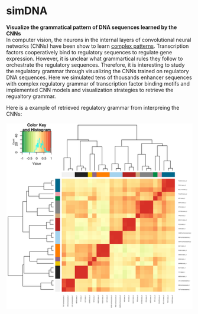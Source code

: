 # simDNA
**Visualize the grammatical pattern of DNA sequences learned by the CNNs** <br>
In computer vision, the neurons in the internal layers of convolutional neural networks (CNNs) have been show to learn [complex patterns]( http://yosinski.com/deepvis). Transcription factors cooperatively bind to regulatory sequences to regulate gene expression. However, it is unclear what grammartical rules they follow to orchestrate the regulatory sequences. Therefore, it is interesting to study the regulatory grammar through visualizing the CNNs trained on regulatory DNA sequences. Here we simulated tens of thousands enhancer sequences with complex regulatory grammar of transcription factor binding motifs and implemented CNN models and visualization strategies to retrieve the regualtory grammar.

Here is a example of retrieved regulatory grammar from interpreing the CNNs: <br>
<br>
![regulatory module heatmap](https://github.com/lingchen42/simDNA/blob/master/examples/retrieved_grammars.png)
